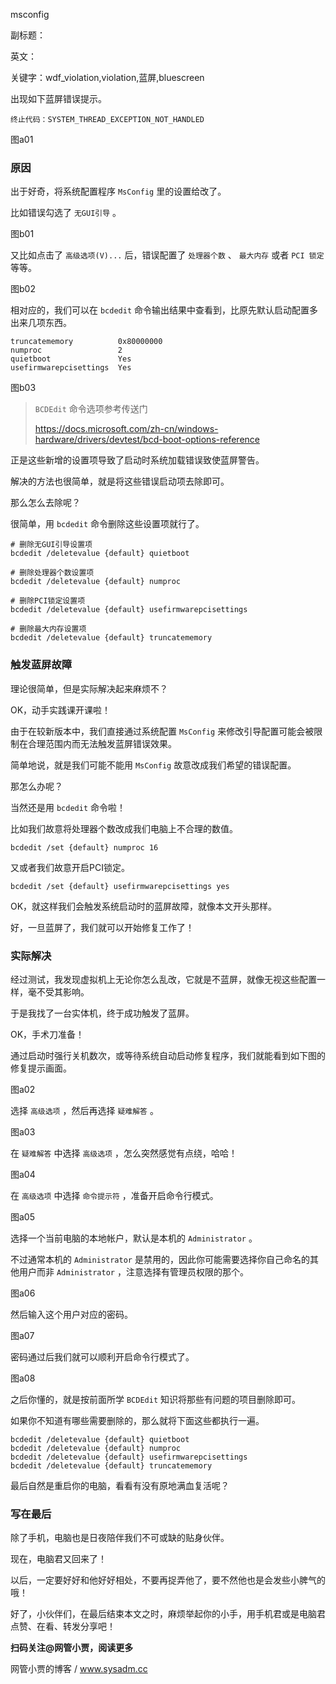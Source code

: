 msconfig

副标题：

英文：

关键字：wdf_violation,violation,蓝屏,bluescreen





出现如下蓝屏错误提示。

```
终止代码：SYSTEM_THREAD_EXCEPTION_NOT_HANDLED
```

图a01







### 原因

出于好奇，将系统配置程序 `MsConfig` 里的设置给改了。

比如错误勾选了 `无GUI引导` 。

图b01



又比如点击了 `高级选项(V)...` 后，错误配置了 `处理器个数` 、 `最大内存` 或者 `PCI 锁定` 等等。

图b02



相对应的，我们可以在 `bcdedit` 命令输出结果中查看到，比原先默认启动配置多出来几项东西。

```
truncatememory          0x80000000
numproc                 2
quietboot               Yes
usefirmwarepcisettings  Yes
```

图b03



>  `BCDEdit` 命令选项参考传送门
>
> https://docs.microsoft.com/zh-cn/windows-hardware/drivers/devtest/bcd-boot-options-reference





正是这些新增的设置项导致了启动时系统加载错误致使蓝屏警告。

解决的方法也很简单，就是将这些错误启动项去除即可。

那么怎么去除呢？

很简单，用 `bcdedit` 命令删除这些设置项就行了。

```
# 删除无GUI引导设置项
bcdedit /deletevalue {default} quietboot

# 删除处理器个数设置项
bcdedit /deletevalue {default} numproc

# 删除PCI锁定设置项
bcdedit /deletevalue {default} usefirmwarepcisettings

# 删除最大内存设置项
bcdedit /deletevalue {default} truncatememory
```





### 触发蓝屏故障

理论很简单，但是实际解决起来麻烦不？

OK，动手实践课开课啦！



由于在较新版本中，我们直接通过系统配置 `MsConfig` 来修改引导配置可能会被限制在合理范围内而无法触发蓝屏错误效果。

简单地说，就是我们可能不能用 `MsConfig` 故意改成我们希望的错误配置。

那怎么办呢？

当然还是用 `bcdedit` 命令啦！



比如我们故意将处理器个数改成我们电脑上不合理的数值。

```
bcdedit /set {default} numproc 16
```



又或者我们故意开启PCI锁定。

```
bcdedit /set {default} usefirmwarepcisettings yes
```



OK，就这样我们会触发系统启动时的蓝屏故障，就像本文开头那样。

好，一旦蓝屏了，我们就可以开始修复工作了！





### 实际解决

经过测试，我发现虚拟机上无论你怎么乱改，它就是不蓝屏，就像无视这些配置一样，毫不受其影响。

于是我找了一台实体机，终于成功触发了蓝屏。

OK，手术刀准备！



通过启动时强行关机数次，或等待系统自动启动修复程序，我们就能看到如下图的修复提示画面。

图a02



选择 `高级选项` ，然后再选择 `疑难解答` 。

图a03



在 `疑难解答` 中选择 `高级选项` ，怎么突然感觉有点绕，哈哈！

图a04



在 `高级选项` 中选择 `命令提示符` ，准备开启命令行模式。

图a05



选择一个当前电脑的本地帐户，默认是本机的 `Administrator` 。

不过通常本机的 `Administrator` 是禁用的，因此你可能需要选择你自己命名的其他用户而非 `Administrator` ，注意选择有管理员权限的那个。

图a06



然后输入这个用户对应的密码。

图a07



密码通过后我们就可以顺利开启命令行模式了。

图a08



之后你懂的，就是按前面所学 `BCDEdit` 知识将那些有问题的项目删除即可。

如果你不知道有哪些需要删除的，那么就将下面这些都执行一遍。

```
bcdedit /deletevalue {default} quietboot
bcdedit /deletevalue {default} numproc
bcdedit /deletevalue {default} usefirmwarepcisettings
bcdedit /deletevalue {default} truncatememory
```



最后自然是重启你的电脑，看看有没有原地满血复活呢？



### 写在最后

除了手机，电脑也是日夜陪伴我们不可或缺的贴身伙伴。

现在，电脑君又回来了！

以后，一定要好好和他好好相处，不要再捉弄他了，要不然他也是会发些小脾气的哦！

好了，小伙伴们，在最后结束本文之时，麻烦举起你的小手，用手机君或是电脑君点赞、在看、转发分享吧！



**扫码关注@网管小贾，阅读更多**

网管小贾的博客 / www.sysadm.cc

